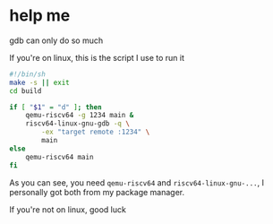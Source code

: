 # help me

gdb can only do so much

If you're on linux, this is the script I use to run it
```sh
#!/bin/sh
make -s || exit
cd build

if [ "$1" = "d" ]; then
    qemu-riscv64 -g 1234 main &
    riscv64-linux-gnu-gdb -q \
        -ex "target remote :1234" \
        main
else
    qemu-riscv64 main
fi
```

As you can see, you need `qemu-riscv64` and `riscv64-linux-gnu-...`, I personally got both from my package manager.

If you're not on linux, good luck

